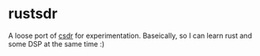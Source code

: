 # rustsdr

A loose port of [csdr](https://github.com/jketterl/csdr) for experimentation.
Baseically, so I can learn rust and some DSP at the same time :)
